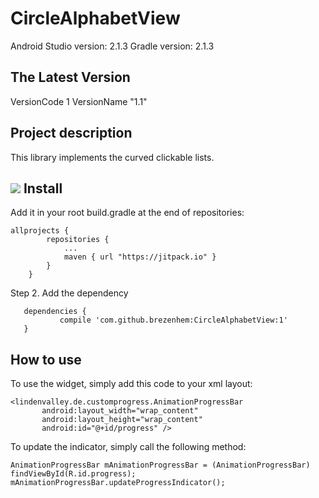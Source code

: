 CircleAlphabetView
===========
Android Studio version: 2.1.3
Gradle version: 2.1.3

The Latest Version
------------------
VersionCode 1
VersionName "1.1"

Project description
-------------------
This library implements the curved clickable lists.
 
 ![](http://im.ezgif.com/tmp/ezgif-2973445153.gif)
Install
-------------------

Add it in your root build.gradle at the end of repositories:
```
allprojects {
        repositories {
            ...
            maven { url "https://jitpack.io" }
        }
    }
 ```
    
Step 2. Add the dependency
 ```
    dependencies {
            compile 'com.github.brezenhem:CircleAlphabetView:1'
    } 
 ```

How to use
-------------------

To use the widget, simply add this code to your xml layout:

 ```
<lindenvalley.de.customprogress.AnimationProgressBar
        android:layout_width="wrap_content"
        android:layout_height="wrap_content"
        android:id="@+id/progress" />
 ```
 
To update the indicator, simply call the following method:
```
AnimationProgressBar mAnimationProgressBar = (AnimationProgressBar) findViewById(R.id.progress);
mAnimationProgressBar.updateProgressIndicator();
```
